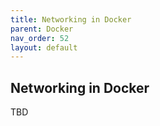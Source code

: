 ```yaml
---
title: Networking in Docker
parent: Docker
nav_order: 52
layout: default
---
```


## Networking in Docker

TBD
